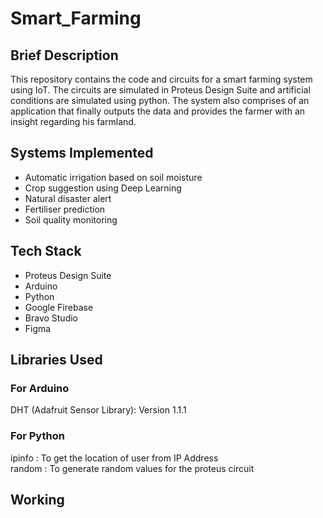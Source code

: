 # Smart_Farming

## Brief Description
This repository contains the code and circuits for a smart farming system using IoT. The circuits are simulated in Proteus Design Suite and artificial conditions are simulated using python. The system also comprises of an application that finally outputs the data and provides the farmer with an insight regarding his farmland. 

## Systems Implemented
- Automatic irrigation based on soil moisture
- Crop suggestion using Deep Learning
- Natural disaster alert
- Fertiliser prediction
- Soil quality monitoring 

## Tech Stack
- Proteus Design Suite
- Arduino
- Python
- Google Firebase
- Bravo Studio
- Figma

## Libraries Used
### For Arduino
DHT (Adafruit Sensor Library): Version 1.1.1

### For Python
ipinfo : To get the location of user from IP Address  
random : To generate random values for the proteus circuit

## Working


